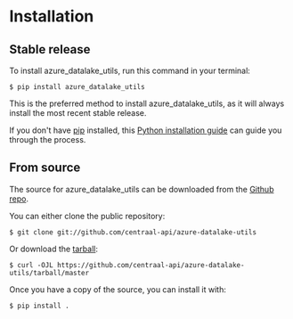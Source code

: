 # Installation

## Stable release

To install azure_datalake_utils, run this command in your
terminal:

``` console
$ pip install azure_datalake_utils
```

This is the preferred method to install azure_datalake_utils, as it will always install the most recent stable release.

If you don't have [pip][] installed, this [Python installation guide][]
can guide you through the process.

## From source

The source for azure_datalake_utils can be downloaded from
the [Github repo][].

You can either clone the public repository:

``` console
$ git clone git://github.com/centraal-api/azure-datalake-utils
```

Or download the [tarball][]:

``` console
$ curl -OJL https://github.com/centraal-api/azure-datalake-utils/tarball/master
```

Once you have a copy of the source, you can install it with:

``` console
$ pip install .
```

  [pip]: https://pip.pypa.io
  [Python installation guide]: http://docs.python-guide.org/en/latest/starting/installation/
  [Github repo]: https://github.com/%7B%7B%20cookiecutter.github_username%20%7D%7D/%7B%7B%20cookiecutter.project_slug%20%7D%7D
  [tarball]: https://github.com/%7B%7B%20cookiecutter.github_username%20%7D%7D/%7B%7B%20cookiecutter.project_slug%20%7D%7D/tarball/master
